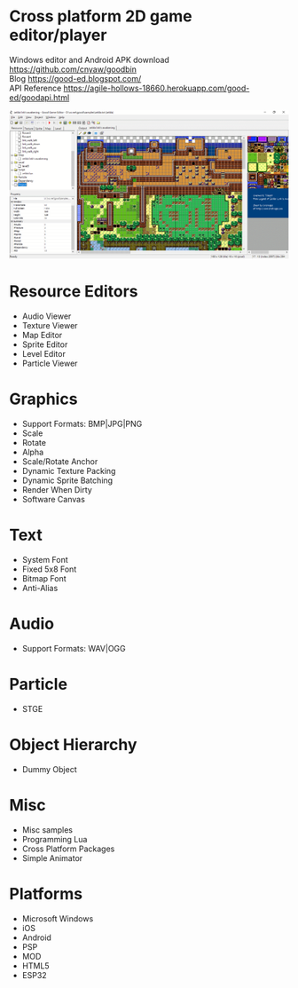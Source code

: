 # Cross platform 2D game editor/player

Windows editor and Android APK download https://github.com/cnyaw/goodbin <br/>
Blog https://good-ed.blogspot.com/ <br/>
API Reference https://agile-hollows-18660.herokuapp.com/good-ed/goodapi.html

![ed](gooded.png)

# Resource Editors
* Audio Viewer
* Texture Viewer
* Map Editor
* Sprite Editor
* Level Editor
* Particle Viewer

# Graphics
* Support Formats: BMP|JPG|PNG
* Scale
* Rotate
* Alpha
* Scale/Rotate Anchor
* Dynamic Texture Packing
* Dynamic Sprite Batching
* Render When Dirty
* Software Canvas

# Text
* System Font
* Fixed 5x8 Font
* Bitmap Font
* Anti-Alias

# Audio
* Support Formats: WAV|OGG

# Particle
* STGE

# Object Hierarchy
* Dummy Object

# Misc
* Misc samples
* Programming Lua
* Cross Platform Packages
* Simple Animator

# Platforms
* Microsoft Windows
* iOS
* Android
* PSP
* MOD
* HTML5
* ESP32

